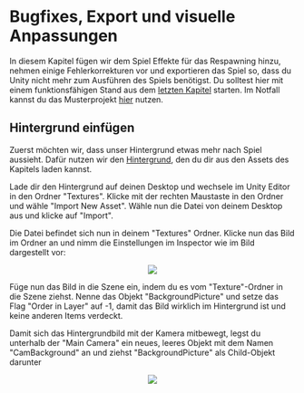 # Bugfixes, Export und visuelle Anpassungen

In diesem Kapitel fügen wir dem Spiel Effekte für das Respawning hinzu, nehmen einige Fehlerkorrekturen vor und exportieren das Spiel so, dass du Unity nicht mehr zum Ausführen des Spiels benötigst. Du solltest hier mit einem funktionsfähigen Stand aus dem [letzten Kapitel](/docs/09-enemies.md) starten. Im Notfall kannst du das Musterprojekt [hier](https://github.com/FrankFlamme/UnityKidsWorkshop/releases/tag/0.9) nutzen.

## Hintergrund einfügen

Zuerst möchten wir, dass unser Hintergrund etwas mehr nach Spiel aussieht. Dafür nutzen wir den [Hintergrund](https://github.com/FrankFlamme/UnityKidsWorkshop/releases/download/1.0/backgroundEmpty.png), den du dir aus den Assets des Kapitels laden kannst.

Lade dir den Hintergrund auf deinen Desktop und wechsele im Unity Editor in den Ordner "Textures". Klicke mit der rechten Maustaste in den Ordner und wähle "Import New Asset". Wähle nun die Datei von deinem Desktop aus und klicke auf "Import".

Die Datei befindet sich nun in deinem "Textures" Ordner.
Klicke nun das Bild im Ordner an und nimm die Einstellungen im Inspector wie im Bild dargestellt vor:

<p align="center">
<img src="https://user-images.githubusercontent.com/13068729/126160733-42be8760-13bd-475d-9356-efdb4c61ef79.png">
</p>

Füge nun das Bild in die Szene ein, indem du es vom "Texture"-Ordner in die Szene ziehst. Nenne das Objekt "BackgroundPicture" und setze das Flag "Order in Layer" auf -1, damit das Bild wirklich im Hintergrund ist und keine anderen Items verdeckt.

Damit sich das Hintergrundbild mit der Kamera mitbewegt, legst du unterhalb der "Main Camera" ein neues, leeres Objekt mit dem Namen "CamBackground" an und ziehst "BackgroundPicture" als Child-Objekt darunter

<p align="center">
<img src="https://user-images.githubusercontent.com/13068729/126161431-655eee95-eeb5-41eb-b8fc-0a87b54d364e.png">
</p>